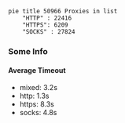 
```mermaid
pie title 50966 Proxies in list
    "HTTP" : 22416
    "HTTPS": 6209
    "SOCKS" : 27824
```

### Some Info
#### Average Timeout

- mixed: 3.2s
- http: 1.3s
- https: 8.3s
- socks: 4.8s